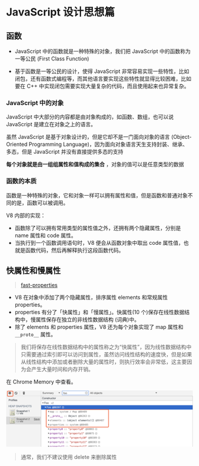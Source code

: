 # JavaScript 设计思想篇

## 函数

- JavaScript 中的函数就是一种特殊的对象，我们把 JavaScript 中的函数称为一等公民 (First Class Function)

- 基于函数是一等公民的设计，使得 JavaScript 非常容易实现一些特性，比如闭包，还有函数式编程等，而其他语言要实现这些特性就显得比较困难，比如要在 C++ 中实现闭包需要实现大量复杂的代码，而且使用起来也异常复杂。

### JavaScript 中的对象

JavaScript 中大部分的内容都是由对象构成的，如函数、数组，也可以说 JavaScript 是建立在对象之上的语言。

虽然 JavaScript 是基于对象设计的，但是它却不是一门面向对象的语言 (Object-Oriented Programming Language)，因为面向对象语言天生支持封装、继承、多态，但是 JavaScript 并没有直接提供多态的支持

**每个对象就是由一组组属性和值构成的集合** ，对象的值可以是任意类型的数据

### 函数的本质

函数是一种特殊的对象，它和对象一样可以拥有属性和值，但是函数和普通对象不同的是，函数可以被调用。

V8 内部的实现：

- 函数除了可以拥有常用类型的属性值之外，还拥有两个隐藏属性，分别是 name 属性和 code 属性。
- 当执行到一个函数调用语句时，V8 便会从函数对象中取出 code 属性值，也就是函数代码，然后再解释执行这段函数代码。

## 快属性和慢属性

> [fast-properties](https://v8.dev/blog/fast-properties)

- V8 在对象中添加了两个隐藏属性，排序属性 elements 和常规属性 properties。
- properties 有分了「快属性」和「慢属性」。快属性(10 个)保存在线性数据结构中，慢属性保存在独立的非线性数据结构 (词典)中。
- 除了 elements 和 properties 属性，V8 还为每个对象实现了 map 属性和 `__proto__` 属性。

> 我们将保存在线性数据结构中的属性称之为“快属性”，因为线性数据结构中只需要通过索引即可以访问到属性，虽然访问线性结构的速度快，但是如果从线性结构中添加或者删除大量的属性时，则执行效率会非常低，这主要因为会产生大量时间和内存开销。

在 Chrome Memory 中查看。

![快属性和慢属性](./imgs/v8@2x.png)

> 通常，我们不建议使用 delete 来删除属性
